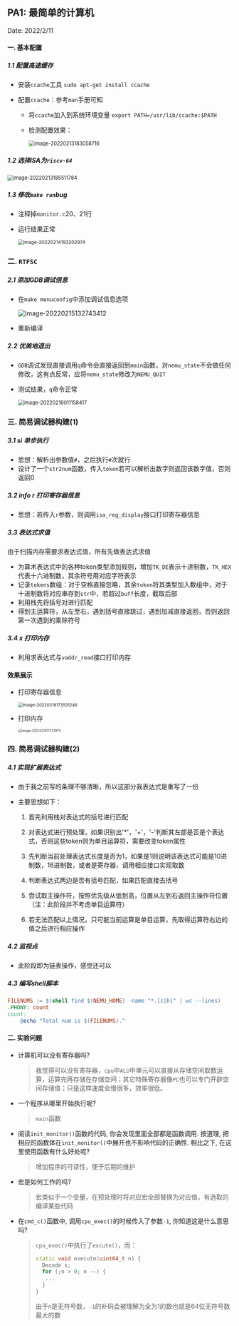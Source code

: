 ## PA1: 最简单的计算机

Date: 2022/2/11

#### 一. 基本配置

##### 1.1 配置高速缓存

* 安装`ccache`工具	`sudo apt-get install ccache`

* 配置`ccache`：参考`man`手册可知

  * 将`ccache`加入到系统环境变量	`export PATH=/usr/lib/ccache:$PATH`

  * 检测配置效果：

    <img src="README_figs/image-20220213183058716.png" alt="image-20220213183058716" style="zoom: 80%;" />


##### 1.2 选择ISA为`riscv-64`

<img src="README_figs/image-20220213185511784.png" alt="image-20220213185511784" style="zoom:80%;" />

##### 1.3 修改`make run`bug

* 注释掉`monitor.c`20、21行

* 运行结果正常

  <img src="README_figs/image-20220214193202974.png" alt="image-20220214193202974" style="zoom: 75%;" />



### 二. `RTFSC`

##### 2.1 添加GDB调试信息

* 在`make menuconfig`中添加调试信息选项

  ![image-20220215132743412](README_figs/image-20220215132743412.png)

* 重新编译

##### 2.2  优美地退出

* `GDB`调试发现直接调用`q`命令会直接返回到`main`函数，对`nemu_state`不会做任何修改，这有点反常，应将`nemu_state`修改为`NEMU_QUIT`

* 测试结果，`q`命令正常

  <img src="README_figs\image-20220216011158417.png" alt="image-20220216011158417" style="zoom:80%;" />



### 三. 简易调试器构建(1)

##### 3.1 si 单步执行

* 思想：解析出参数值`#`，之后执行`#`次就行
* 设计了一个`str2num`函数，传入`token`若可以解析出数字则返回该数字值，否则返回0

##### 3.2 info r 打印寄存器信息

* 思想：若传入`r`参数，则调用`isa_reg_display`接口打印寄存器信息

##### 3.3 表达式求值

由于扫描内存需要求表达式值，所有先做表达式求值

* 为算术表达式中的各种token类型添加规则，增加`TK_DE`表示十进制数，`TK_HEX`代表十六进制数，其余符号用对应字符表示
* 记录`tokens`数组：对于空格直接忽略，其余`token`将其类型加入数组中，对于十进制数将对应串存到`str`中，若超过`buff`长度，截取后部
* 利用栈先将括号对进行匹配
* 得到主运算符，从左至右，遇到括号直接跳过，遇到加减直接返回，否则返回第一次遇到的乘除符号

##### 3.4 x 打印内存

* 利用求表达式与`vaddr_read`接口打印内存

#### 效果展示

* 打印寄存器信息

  <img src="README_figs/image-20220218173531246.png" alt="image-20220218173531246" style="zoom:67%;" />

* 打印内存

  <img src="README_figs/image-20220218173739111.png" alt="image-20220218173739111" style="zoom:50%;" />



### 四. 简易调试器构建(2)

##### 4.1 实现扩展表达式

* 由于我之前写的条理不够清晰，所以这部分我表达式是重写了一份

* 主要思想如下：

  1. 首先利用栈对表达式的括号进行匹配
  2. 对表达式进行预处理，如果识别出'*'，'+'，'-'判断其左部是否是个表达式，否则这些token则为单目运算符，需要改变token属性

  3. 先判断当前处理表达式长度是否为1，如果是1则说明该表达式可能是10进制数，16进制数，或者是寄存器，调用相应接口实现取数

  4. 判断表达式两边是否有括号匹配，如果匹配直接去括号

  5. 尝试取主操作符，按照优先级从低到高，位置从左到右返回主操作符位置（注：此阶段并不考虑单目运算符）
  6. 若无法匹配以上情况，只可能当前运算是单目运算，先取得运算符右边的值之后进行相应操作



##### 4.2 监视点

* 此阶段即为链表操作，感觉还可以



##### 4.3 编写shell脚本

```makefile
FILENUMS := $(shell find $(NEMU_HOME) -name "*.[c|h]" | wc --lines)
.PHONY: count
count:
	@echo "Total num is $(FILENUMS)."
```



#### 二. 实验问题

* 计算机可以没有寄存器吗?

  > 我觉得可以没有寄存器，`cpu`中`ALU`中单元可以直接从存储空间取数运算，运算完再存储在存储空间；其它特殊寄存器像`PC`也可以专门开辟空间存储值；只是这样速度会慢很多，效率很低。

* 一个程序从哪里开始执行呢?

  > `main`函数
  
* 阅读`init_monitor()`函数的代码, 你会发现里面全部都是函数调用. 按道理, 把相应的函数体在`init_monitor()`中展开也不影响代码的正确性. 相比之下, 在这里使用函数有什么好处呢?

  > 增加程序的可读性，便于后期的维护
  
* 宏是如何工作的吗?

  > 宏类似于一个变量，在预处理时将对应宏全部替换为对应值，有选取的编译某些代码
  
* 在`cmd_c()`函数中, 调用`cpu_exec()`的时候传入了参数`-1`, 你知道这是什么意思吗?

  > `cpu_exec()`中执行了`excute()`，而：
  >
  > ```c++
  > static void execute(uint64_t n) {
  >   Decode s;
  >   for (;n > 0; n --) {
  >    ...
  >   }
  > }
  > ```
  >
  > 由于`n`是无符号数，`-1`的补码会被理解为全为1的数也就是64位无符号数最大的数

  
